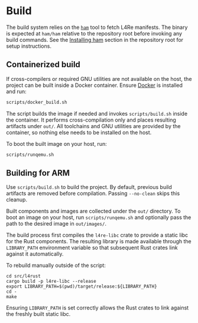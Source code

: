 # Build

The build system relies on the [`ham`](https://github.com/kernkonzept/ham)
tool to fetch L4Re manifests. The binary is expected at `ham/ham` relative to
the repository root before invoking any build commands. See the [Installing
ham](../README.md#installing-ham) section in the repository root for setup
instructions.

## Containerized build

If cross-compilers or required GNU utilities are not available on the host,
the project can be built inside a Docker container. Ensure
[Docker](https://www.docker.com/) is installed and run:

```bash
scripts/docker_build.sh
```

The script builds the image if needed and invokes `scripts/build.sh` inside the
container. It performs cross-compilation only and places resulting artifacts
under `out/`. All toolchains and GNU utilities are provided by the container,
so nothing else needs to be installed on the host.

To boot the built image on your host, run:

```bash
scripts/runqemu.sh
```

## Building for ARM

Use `scripts/build.sh` to build the project. By default, previous build
artifacts are removed before compilation. Passing `--no-clean` skips this
cleanup.

Built components and images are collected under the `out/` directory. To boot
an image on your host, run `scripts/runqemu.sh` and optionally pass the path to
the desired image in `out/images/`.

The build process first compiles the `l4re-libc` crate to provide a static
libc for the Rust components. The resulting library is made available through
the `LIBRARY_PATH` environment variable so that subsequent Rust crates link
against it automatically.

To rebuild manually outside of the script:

```
cd src/l4rust
cargo build -p l4re-libc --release
export LIBRARY_PATH=$(pwd)/target/release:${LIBRARY_PATH}
cd -
make
```

Ensuring `LIBRARY_PATH` is set correctly allows the Rust crates to link against
the freshly built static libc.

